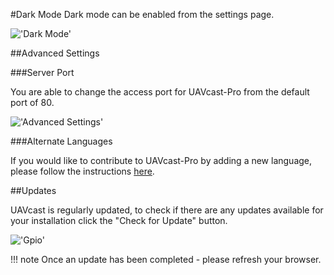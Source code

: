 #Dark Mode
Dark mode can be enabled from the settings page.

!['Dark Mode'](/images/pages/Settings/darkmode.png)


##Advanced Settings

###Server Port

You are able to change the access port for UAVcast-Pro from the default port of 80.

!['Advanced Settings'](/images/pages/Settings/settings.png)


###Alternate Languages

If you would like to contribute to UAVcast-Pro by adding a new language, please follow the instructions [here](../developers/translation.md).


##Updates

UAVcast is regularly updated, to check if there are any updates available for your installation click the "Check for Update" button.

!['Gpio'](/images/pages/Settings/updates.png)

!!! note
    Once an update has been completed - please refresh your browser.
